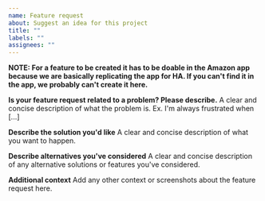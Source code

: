 ```yaml
---
name: Feature request
about: Suggest an idea for this project
title: ""
labels: ""
assignees: ""
---
```


**NOTE: For a feature to be created it has to be doable in the Amazon app because we are basically replicating the app for HA. If you can't find it in the app, we probably can't create it here.**

**Is your feature request related to a problem? Please describe.**
A clear and concise description of what the problem is. Ex. I'm always frustrated when [...]

**Describe the solution you'd like**
A clear and concise description of what you want to happen.

**Describe alternatives you've considered**
A clear and concise description of any alternative solutions or features you've considered.

**Additional context**
Add any other context or screenshots about the feature request here.
